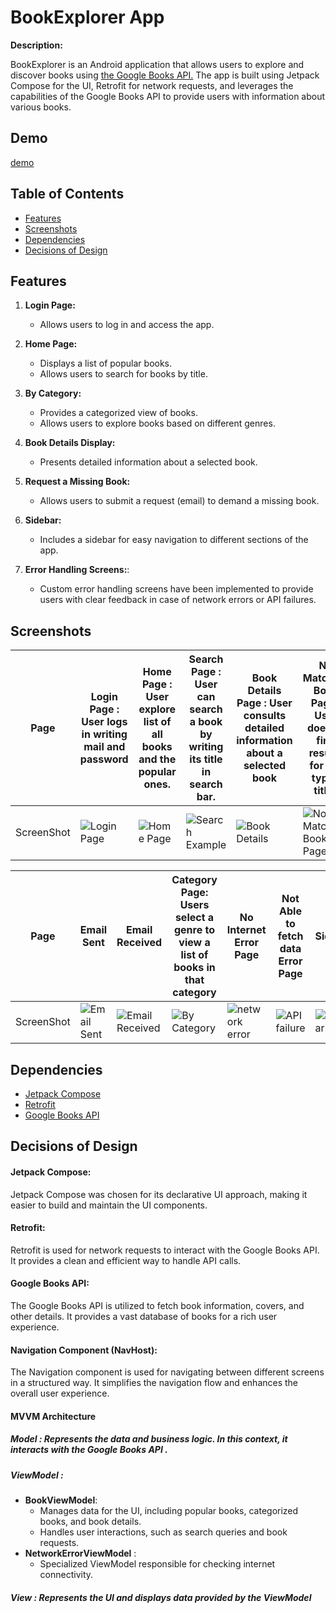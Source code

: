 # BookExplorer App

**Description:**

BookExplorer is an Android application that allows users to explore and discover books using [the Google Books API.](https://developers.google.com/books/docs/v1/using) The app is built using Jetpack Compose for the UI, Retrofit for network requests, and leverages the capabilities of the Google Books API to provide users with information about various books.

## Demo

[demo](https://drive.google.com/uc?id=1XDDk6MNVXgcBEM42AyHMa1OlArW8jF0J)

## Table of Contents

- [Features](#features)
- [Screenshots](#screenshots)
- [Dependencies](#dependencies)
- [Decisions of Design](#decisions-of-design)


## Features

1. **Login Page:**
   - Allows users to log in and access the app.
   

2. **Home Page:**
   - Displays a list of popular books.
   - Allows users to search for books by title.


3. **By Category:**
   - Provides a categorized view of books.
   - Allows users to explore books based on different genres.  
   

4. **Book Details Display:**
   - Presents detailed information about a selected book.


5. **Request a Missing Book:**
   - Allows users to submit a request (email) to demand a missing book.


6. **Sidebar:**
   - Includes a sidebar for easy navigation to different sections of the app.
   
  
7. **Error Handling Screens:**:
   - Custom error handling screens have been implemented to provide users with clear feedback in case of network errors or API failures.


## Screenshots
| Page       | Login Page  : User logs in writing mail and password                            | Home Page : User explore list of all books and the popular ones.               | Search Page : User can search a book by writing its title in search bar.            | Book Details Page : User consults detailed information about a selected book      | No Matching Book Page : User doesn't find results for the typed title .                    | Request a Missing Book Page : User can send an email to request a book                      |
|------------|---------------------------------------------------------------------------------|--------------------------------------------------------------------------------|-------------------------------------------------------------------------------------|-----------------------------------------------------------------------------------|--------------------------------------------------------------------------------------------|---------------------------------------------------------------------------------------------|
| ScreenShot | ![Login Page](https://drive.google.com/uc?id=1lyw8DDFcTepZNw2j6MEI0CuYdBNJAFbo) | ![Home Page](https://drive.google.com/uc?id=1DmYyuRTZ7LKhXDsxM0HURUPEegMN556D) | ![Search Example](https://drive.google.com/uc?id=1RP6oHqy2t2GnQ2WwEVLZ3Rn09Lz_aKBS) | ![Book Details](https://drive.google.com/uc?id=1zN1aPhVgJRrhNsc_Fbe4q2-12vbxDWvO) | ![No Matching Book Page](https://drive.google.com/uc?id=1re1FiW8k9PsLnedXmsBGyX87_3Y6ZlnI) | ![Request a Missing Book](https://drive.google.com/uc?id=1IZuSu3G7LoAx3Qk2tG1HnTtd5DWi3THC) |

| Page       | Email Sent                                                                      | Email Received                                                                       | Category Page: Users select a genre to view a list of books in that category     | No Internet Error Page                                                             | Not Able to fetch data Error Page                                                | SideBar                                                                      |
|------------|---------------------------------------------------------------------------------|--------------------------------------------------------------------------------------|----------------------------------------------------------------------------------|------------------------------------------------------------------------------------|----------------------------------------------------------------------------------|------------------------------------------------------------------------------|
| ScreenShot | ![Email Sent](https://drive.google.com/uc?id=1DUEO_U83N6O4N-hyRw9-lsXADHbLIy_B) | ![Email Received ](https://drive.google.com/uc?id=1Ztr2HYsLUOczLtdf6gRCzCE2mrC5WZnw) | ![By Category](https://drive.google.com/uc?id=17rQDYypN52mJnw32O0lkqeBSAI5J1JKX) | ![network error](https://drive.google.com/uc?id=1BNfGQ1JwbthRl-Y9kT-_k-YDUPknnl07) | ![API failure](https://drive.google.com/uc?id=1b5zos2Xxn_qVq5RUVmcROXaZw2kSihN5) | ![SideBar](https://drive.google.com/uc?id=1RUY9ygj1fpNdd5Nqx0GsZ5g-1rb3Izba) |



## Dependencies

- [Jetpack Compose](https://developer.android.com/jetpack/compose)
- [Retrofit](https://square.github.io/retrofit/)
- [Google Books API](https://developers.google.com/books)

## Decisions of Design

#### Jetpack Compose:

Jetpack Compose was chosen for its declarative UI approach, making it easier to build and maintain the UI components.

#### Retrofit:

Retrofit is used for network requests to interact with the Google Books API. It provides a clean and efficient way to handle API calls.

#### Google Books API:

The Google Books API is utilized to fetch book information, covers, and other details. It provides a vast database of books for a rich user experience.

#### Navigation Component (NavHost):

The Navigation component is used for navigating between different screens in a structured way. It simplifies the navigation flow and enhances the overall user experience.

####  MVVM Architecture

##### Model : Represents the data and business logic. In this context, it interacts with the Google Books API .  

##### ViewModel :    
- **BookViewModel**:  
    - Manages data for the UI, including popular books, categorized books, and book details. 
    - Handles user interactions, such as search queries and book requests.
- **NetworkErrorViewModel** :
  - Specialized ViewModel responsible for checking internet connectivity.
     
##### View : Represents the UI and displays data provided by the ViewModel

